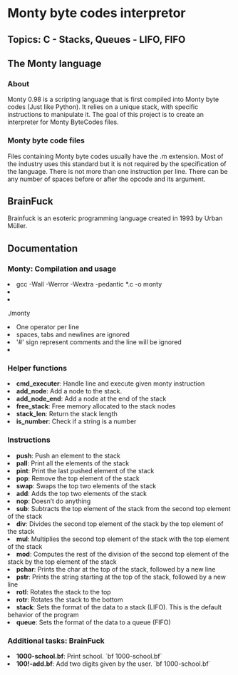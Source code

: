 # Monty byte codes interpretor
## Topics: C - Stacks, Queues - LIFO, FIFO

## The Monty language

### About

Monty 0.98 is a scripting language that is first compiled into Monty byte codes (Just like Python). It relies on a unique stack, with specific instructions to manipulate it. The goal of this project is to create an interpreter for Monty ByteCodes files.

### Monty byte code files

Files containing Monty byte codes usually have the .m extension. Most of the industry uses this standard but it is not required by the specification of the language. There is not more than one instruction per line. There can be any number of spaces before or after the opcode and its argument.

## BrainFuck

Brainfuck is an esoteric programming language created in 1993 by Urban Müller.

## Documentation

### Monty: Compilation and usage

<li>gcc -Wall -Werror -Wextra -pedantic *.c -o monty<li>
<li>
	<p>./monty <montyfile.m></p>
	<li>One operator per line</li>
	<li>spaces, tabs and newlines are ignored</li>
	<li>'#' sign represent comments and the line will be ignored</li>
<li>

### Helper functions

<li><b>cmd_executer</b>: Handle line and execute given monty instruction</li>
<li><b>add_node</b>: Add a node to the stack.</li>
<li><b>add_node_end</b>: Add a node at the end of the stack</li>
<li><b>free_stack</b>: Free memory allocated to the stack nodes</li>
<li><b>stack_len</b>: Return the stack length</li>
<li><b>is_number</b>: Check if a string is a number</li>

### Instructions

<li><b>push</b>: Push an element to the stack</li>
<li><b>pall</b>: Print all the elements of the stack</li>
<li><b>pint</b>: Print the last pushed element of the stack</li>
<li><b>pop</b>: Remove the top element of the stack</li>
<li><b>swap</b>: Swaps the top two elements of the stack</li>
<li><b>add</b>: Adds the top two elements of the stack</li>
<li><b>nop</b>: Doesn’t do anything</li>
<li><b>sub</b>: Subtracts the top element of the stack from the second top element of the stack</li>
<li><b>div</b>: Divides the second top element of the stack by the top element of the stack</li>
<li><b>mul</b>: Multiplies the second top element of the stack with the top element of the stack</li>
<li><b>mod</b>: Computes the rest of the division of the second top element of the stack by the top element of the stack</li>
<li><b>pchar</b>: Prints the char at the top of the stack, followed by a new line</li>
<li><b>pstr</b>: Prints the string starting at the top of the stack, followed by a new line</li>
<li><b>rotl</b>: Rotates the stack to the top</li>
<li><b>rotr</b>: Rotates the stack to the bottom</li>
<li><b>stack</b>: Sets the format of the data to a stack (LIFO). This is the default behavior of the program</li>
<li><b>queue</b>: Sets the format of the data to a queue (FIFO)</li>

### Additional tasks: BrainFuck

<li><b>1000-school.bf</b>: Print school. `bf 1000-school.bf`</li>
<li><b>100!-add.bf</b>: Add two digits given by the user. `bf 1000-school.bf`</li>

